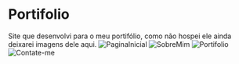 # Portifolio
Site que desenvolvi para o  meu portifólio, como não hospei ele ainda deixarei imagens dele aqui.
![PaginaInicial](https://i.ibb.co/cC3b8Nr/pagina.png)
![SobreMim](https://i.ibb.co/Kzv9L71/sobreMim.png)
![Portifolio](https://i.ibb.co/0QY638s/Portifolio.png)
![Contate-me](https://i.ibb.co/pKL57W8/contato.png)
